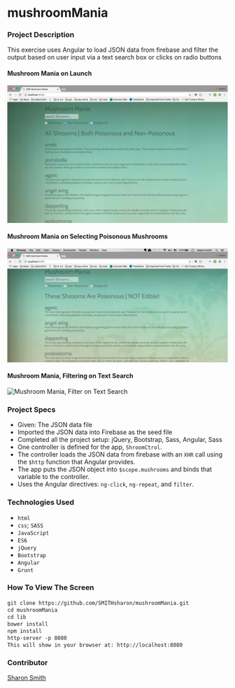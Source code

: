 # mushroomMania

### Project Description 

This exercise uses Angular to load JSON data from firebase and filter the output based on user input via a text search box or clicks on radio buttons 

#### Mushroom Mania on Launch 
![Mushroom Mania on Launch](https://raw.githubusercontent.com/SMITHsharon/mushroomMania/shrooms/screens/Mushroom%20Mania%20on%20Launch.png)

#### Mushroom Mania on Selecting Poisonous Mushrooms
![Mushroom Mania | Poisonous Mushrooms](https://raw.githubusercontent.com/SMITHsharon/mushroomMania/shrooms/screens/Mushroom%20Mania%20on%20Click%20Poisonous.png)

#### Mushroom Mania, Filtering on Text Search
![Mushroom Mania, Filter on Text Search]()


### Project Specs
- Given: The JSON data file
- Imported the JSON data into Firebase as the seed file
- Completed all the project setup: jQuery, Bootstrap, Sass, Angular, Sass
- One controller is defined for the app, `ShroomCtrol`. 
- The controller loads the JSON data from firebase with an `XHR` call using the `$http` function that Angular provides.
- The app puts the JSON object into `$scope.mushrooms` and binds that variable to the controller.
- Uses the Angular directives: `ng-click`, `ng-repeat`, and `filter`. 


### Technologies Used
- `html`
- `css`; `SASS`
- `JavaScript`
- `ES6`
- `jQuery`
- `Bootstrap`
- `Angular`
- `Grunt`


### How To View The Screen 
```
git clone https://github.com/SMITHsharon/mushroomMania.git
cd mushroomMania
cd lib
bower install
npm install
http-server -p 8080
This will show in your browser at: http://localhost:8080
```

### Contributor
[Sharon Smith](https://github.com/SMITHsharon)
